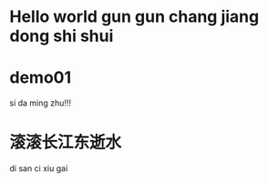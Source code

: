 Hello world
gun gun chang jiang dong shi shui 
=======
# demo01

si da ming zhu!!!

滚滚长江东逝水
=======
di san ci xiu gai

